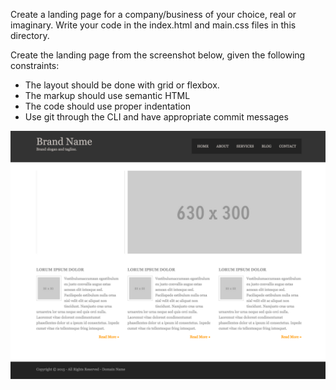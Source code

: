 Create a landing page for a company/business of your choice, real or imaginary. Write your code in the index.html and main.css files in this directory.

Create the landing page from the screenshot below, given the following constraints:

* The layout should be done with grid or flexbox.
* The markup should use semantic HTML
* The code should use proper indentation
* Use git through the CLI and have appropriate commit messages

![Layout](./layout.png)
